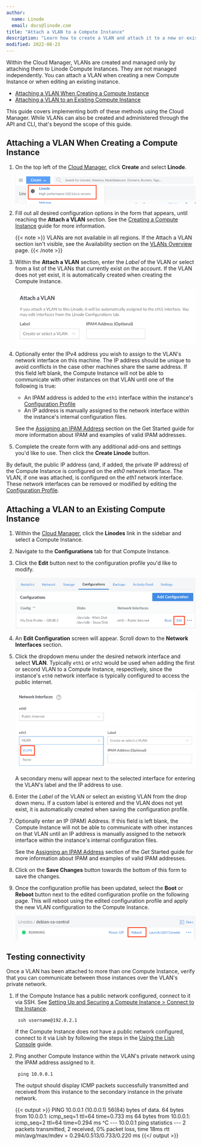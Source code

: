 ```yaml
---
author:
  name: Linode
  email: docs@linode.com
title: "Attach a VLAN to a Compute Instance"
description: "Learn how to create a VLAN and attach it to a new or existing Compute Instance"
modified: 2022-08-23
---
```


Within the Cloud Manager, VLANs are created and managed only by attaching them to Linode Compute Instances. They are not managed independently. You can attach a VLAN when creating a new Compute Instance or when editing an existing instance.

- [Attaching a VLAN When Creating a Compute Instance](#attaching-a-vlan-when-creating-a-compute-instance)
- [Attaching a VLAN to an Existing Compute Instance](#attaching-a-vlan-to-an-existing-compute-instance)

This guide covers implementing both of these methods using the Cloud Manager. While VLANs can also be created and administered through the API and CLI, that's beyond the scope of this guide.

## Attaching a VLAN When Creating a Compute Instance

1. On the top left of the [Cloud Manager](https://cloud.linode.com/dashboard), click **Create** and select **Linode**.

    ![Create a new Compute Instance](create-new-linode.png)

1. Fill out all desired configuration options in the form that appears, until reaching the **Attach a VLAN** section. See the [Creating a Compute Instance](/docs/guides/creating-a-compute-instance/) guide for more information.

    {{< note >}}
VLANs are not available in all regions. If the Attach a VLAN section isn't visible, see the Availability section on the [VLANs Overview](/docs/products/networking/vlans/) page.
{{< /note >}}

1. Within the **Attach a VLAN** section, enter the *Label* of the VLAN or select from a list of the VLANs that currently exist on the account. If the VLAN does not yet exist, it is automatically created when creating the Compute Instance.

    ![Attach a VLAN form](vlan-new-linode.png)

1. Optionally enter the IPv4 address you wish to assign to the VLAN's network interface on this machine. The IP address should be unique to avoid conflicts in the case other machines share the same address. If this field left blank, the Compute Instance will not be able to communicate with other instances on that VLAN until one of the following is true:

    - An IPAM address is added to the `eth1` interface within the instance's [Configuration Profile](/docs/guides/linode-configuration-profiles/)
    - An IP address is manually assigned to the network interface within the instance's internal configuration files.

    See the [Assigning an IPAM Address](/docs/products/networking/vlans/get-started/#assigning-an-ipam-address) section on the Get Started guide for more information about IPAM and examples of valid IPAM addresses.

1. Complete the create form with any additional add-ons and settings you'd like to use. Then click the **Create Linode** button.

By default, the public IP address (and, if added, the private IP address) of the Compute Instance is configured on the *eth0* network interface. The VLAN, if one was attached, is configured on the *eth1* network interface. These network interfaces can be removed or modified by editing the [Configuration Profile](/docs/guides/linode-configuration-profiles/#editing-a-configuration-profile).

## Attaching a VLAN to an Existing Compute Instance

1. Within the [Cloud Manager](https://www.cloud.linode.com), click the **Linodes** link in the sidebar and select a Compute Instance.

1. Navigate to the **Configurations** tab for that Compute Instance.

1. Click the **Edit** button next to the configuration profile you'd like to modify.

    ![Edit configuration profile](edit-button-for-configuration-profile.png)

1. An **Edit Configuration** screen will appear. Scroll down to the **Network Interfaces** section.

1. Click the dropdown menu under the desired network interface and select **VLAN**. Typically `eth1` or `eth2` would be used when adding the first or second VLAN to a Compute Instance, respectively, since the instance's `eth0` network interface is typically configured to access the public internet.

    ![Selecting the network interface](network-interface-purpose.png)

    A secondary menu will appear next to the selected interface for entering the VLAN's label and the IP address to use.

1. Enter the *Label* of the VLAN or select an existing VLAN from the drop down menu. If a custom label is entered and the VLAN does not yet exist, it is automatically created when saving the configuration profile.

1. Optionally enter an IP (IPAM) Address. If this field is left blank, the Compute Instance will not be able to communicate with other instances on that VLAN until an IP address is manually assigned to the network interface within the instance's internal configuration files.

    See the [Assigning an IPAM Address](/docs/products/networking/vlans/get-started/#assigning-an-ipam-address) section of the Get Started guide for more information about IPAM and examples of valid IPAM addresses.

1. Click on the **Save Changes** button towards the bottom of this form to save the changes.

1. Once the configuration profile has been updated, select the **Boot** or **Reboot** button next to the edited configuration profile on the following page. This will reboot using the edited configuration profile and apply the new VLAN configuration to the Compute Instance.

    ![Reboot the Compute Instance](reboot-linode.png)

## Testing connectivity

Once a VLAN has been attached to more than one Compute Instance, verify that you can communicate between those instances over the VLAN's private network.

1. If the Compute Instance has a public network configured, connect to it via SSH. See [Setting Up and Securing a Compute Instance > Connect to the Instance](/docs/guides/set-up-and-secure/#connect-to-the-instance).

        ssh username@192.0.2.1

    If the Compute Instance does not have a public network configured, connect to it via Lish by following the steps in the [Using the Lish Console](/docs/guides/lish/) guide.

1. Ping another Compute Instance within the VLAN's private network using the IPAM address assigned to it.

        ping 10.0.0.1

    The output should display ICMP packets successfully transmitted and received from this instance to the secondary instance in the private network.

    {{< output >}}
PING 10.0.0.1 (10.0.0.1) 56(84) bytes of data.
64 bytes from 10.0.0.1: icmp_seq=1 ttl=64 time=0.733 ms
64 bytes from 10.0.0.1: icmp_seq=2 ttl=64 time=0.294 ms
^C
--- 10.0.0.1 ping statistics ---
2 packets transmitted, 2 received, 0% packet loss, time 18ms
rtt min/avg/max/mdev = 0.294/0.513/0.733/0.220 ms
    {{</ output >}}